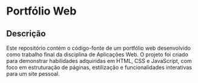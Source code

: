 # Portfólio Web

## Descrição
Este repositório contém o código-fonte de um portfólio web desenvolvido como trabalho final da disciplina de Aplicações Web. O projeto foi criado para demonstrar habilidades adquiridas em HTML, CSS e JavaScript, com foco em estruturação de páginas, estilização e funcionalidades interativas para um site pessoal.
